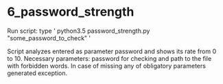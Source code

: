 # 6_password_strength

Run script: type ' python3.5 password_strength.py "some_password_to_check" '

Script analyzes entered as parameter password and shows its rate from 0 to 10.
Necessary parameters: password for checking and path to the file with forbidden words.
In case of missing any of obligatory parameters generated exception.